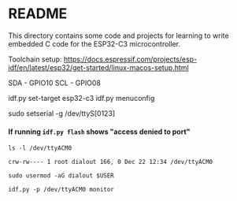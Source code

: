 # README

This directory contains some code and projects for
learning to write embedded C code for the ESP32-C3 
microcontroller.

Toolchain setup:
https://docs.espressif.com/projects/esp-idf/en/latest/esp32/get-started/linux-macos-setup.html


SDA - GPIO10
SCL - GPIO08

idf.py set-target esp32-c3
idf.py menuconfig

sudo setserial -g /dev/ttyS[0123]

#### If running `idf.py flash` shows "access denied to port"

```
ls -l /dev/ttyACM0
```

`crw-rw---- 1 root dialout 166, 0 Dec 22 12:34 /dev/ttyACM0`

```
sudo usermod -aG dialout $USER
```


```idf.py -p /dev/ttyACM0 monitor```
